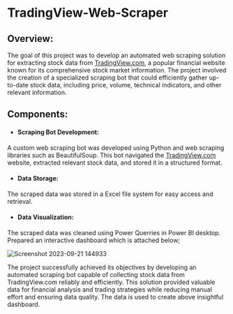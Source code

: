 # TradingView-Web-Scraper

## Overview:
The goal of this project was to develop an automated web scraping solution for extracting stock data from [TradingView.com](https://in.tradingview.com/), a popular financial website known for its comprehensive stock market information. The project involved the creation of a specialized scraping bot that could efficiently gather up-to-date stock data, including price, volume, technical indicators, and other relevant information.

## Components:
- #### Scraping Bot Development:
A custom web scraping bot was developed using Python and web scraping libraries such as BeautifulSoup. This bot navigated the [TradingView.com](https://in.tradingview.com/) website, extracted relevant stock data, and stored it in a structured format.

- #### Data Storage:
The scraped data was stored in a Excel file system for easy access and retrieval. 

- #### Data Visualization:
The scraped data was cleaned using Power Querries in Power BI desktop. Prepared an interactive dashboard which is attached below;

![Screenshot 2023-09-21 144933](https://github.com/salonimeshram13/TradingView-Web-Scraper/assets/136232688/521249d3-e08e-4c06-a0d0-1f53ae2ac967)




The project successfully achieved its objectives by developing an automated scraping bot capable of collecting stock data from TradingView.com reliably and efficiently. This solution provided valuable data for financial analysis and trading strategies while reducing manual effort and ensuring data quality. The data is used to create above insightful dashboard.
